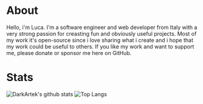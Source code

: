 # About
Hello, i'm Luca. I'm a software engineer and web developer from Italy with a very strong passion for creasting fun and obviously useful projects.
Most of my work it's open-source since i love sharing what i create and i hope that my work could be useful to others. If you like my work and want to support me, please donate or sponsor me here on GitHub.

# Stats
![DarkArtek's github stats](https://github-readme-stats-khaki-gamma.vercel.app/api?username=DarkArtek&line_height=24&count_private=true) ![Top Langs](https://github-readme-stats-khaki-gamma.vercel.app/api/top-langs/?username=DarkArtek&layout=compact&langs_count=8&card_width=277)
